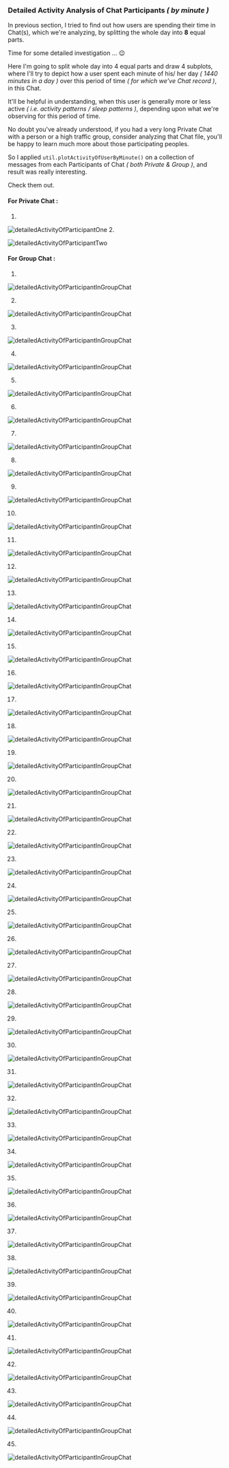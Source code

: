 ### Detailed Activity Analysis of Chat Participants _( by minute )_
In previous section, I tried to find out how users are spending their time in Chat(s), which we're analyzing, by splitting the whole day into **8** equal parts.

Time for some detailed investigation ... :wink:

Here I'm going to split whole day into 4 equal parts and draw 4 subplots, where I'll try to depict how a user spent each minute of his/ her day _( 1440 minutes in a day )_ over this period of time _( for which we've Chat record )_, in this Chat.

It'll be helpful in understanding, when this user is generally more or less active _( i.e. activity patterns / sleep patterns )_, depending upon what we're observing for this period of time.

No doubt you've already understood, if you had a very long Private Chat with a person or a high traffic group, consider analyzing that Chat file, you'll be happy to learn much more about those participating peoples.

So I applied `util.plotActivityOfUserByMinute()` on a collection of messages from each Participants of Chat _( both Private & Group )_, and result was really interesting.

Check them out.

#### For Private Chat :
1.

![detailedActivityOfParticipantOne](../plots/detailedActivityOf1InPrivateChatByMinute.svg)
2.

![detailedActivityOfParticipantTwo](../plots/detailedActivityOf2InPrivateChatByMinute.svg)

#### For Group Chat :
1.

![detailedActivityOfParticipantInGroupChat](../plots/detailedActivityOf1InGroupChatByMinute.svg)

2.

![detailedActivityOfParticipantInGroupChat](../plots/detailedActivityOf2InGroupChatByMinute.svg)

3.

![detailedActivityOfParticipantInGroupChat](../plots/detailedActivityOf3InGroupChatByMinute.svg)

4.

![detailedActivityOfParticipantInGroupChat](../plots/detailedActivityOf4InGroupChatByMinute.svg)

5.

![detailedActivityOfParticipantInGroupChat](../plots/detailedActivityOf5InGroupChatByMinute.svg)

6.

![detailedActivityOfParticipantInGroupChat](../plots/detailedActivityOf6InGroupChatByMinute.svg)

7.

![detailedActivityOfParticipantInGroupChat](../plots/detailedActivityOf7InGroupChatByMinute.svg)


8.

![detailedActivityOfParticipantInGroupChat](../plots/detailedActivityOf8InGroupChatByMinute.svg)


9.

![detailedActivityOfParticipantInGroupChat](../plots/detailedActivityOf9InGroupChatByMinute.svg)


10.

![detailedActivityOfParticipantInGroupChat](../plots/detailedActivityOf10InGroupChatByMinute.svg)


11.

![detailedActivityOfParticipantInGroupChat](../plots/detailedActivityOf11InGroupChatByMinute.svg)

12.

![detailedActivityOfParticipantInGroupChat](../plots/detailedActivityOf12InGroupChatByMinute.svg)

13.

![detailedActivityOfParticipantInGroupChat](../plots/detailedActivityOf13InGroupChatByMinute.svg)

14.

![detailedActivityOfParticipantInGroupChat](../plots/detailedActivityOf14InGroupChatByMinute.svg)

15.

![detailedActivityOfParticipantInGroupChat](../plots/detailedActivityOf15InGroupChatByMinute.svg)

16.

![detailedActivityOfParticipantInGroupChat](../plots/detailedActivityOf16InGroupChatByMinute.svg)

17.

![detailedActivityOfParticipantInGroupChat](../plots/detailedActivityOf17InGroupChatByMinute.svg)


18.

![detailedActivityOfParticipantInGroupChat](../plots/detailedActivityOf18InGroupChatByMinute.svg)


19.

![detailedActivityOfParticipantInGroupChat](../plots/detailedActivityOf19InGroupChatByMinute.svg)

20.

![detailedActivityOfParticipantInGroupChat](../plots/detailedActivityOf20InGroupChatByMinute.svg)

21.

![detailedActivityOfParticipantInGroupChat](../plots/detailedActivityOf21InGroupChatByMinute.svg)

22.

![detailedActivityOfParticipantInGroupChat](../plots/detailedActivityOf22InGroupChatByMinute.svg)

23.

![detailedActivityOfParticipantInGroupChat](../plots/detailedActivityOf23InGroupChatByMinute.svg)

24.

![detailedActivityOfParticipantInGroupChat](../plots/detailedActivityOf24InGroupChatByMinute.svg)

25.

![detailedActivityOfParticipantInGroupChat](../plots/detailedActivityOf25InGroupChatByMinute.svg)

26.

![detailedActivityOfParticipantInGroupChat](../plots/detailedActivityOf26InGroupChatByMinute.svg)

27.

![detailedActivityOfParticipantInGroupChat](../plots/detailedActivityOf27InGroupChatByMinute.svg)


28.

![detailedActivityOfParticipantInGroupChat](../plots/detailedActivityOf28InGroupChatByMinute.svg)


29.

![detailedActivityOfParticipantInGroupChat](../plots/detailedActivityOf29InGroupChatByMinute.svg)


30.

![detailedActivityOfParticipantInGroupChat](../plots/detailedActivityOf30InGroupChatByMinute.svg)

31.

![detailedActivityOfParticipantInGroupChat](../plots/detailedActivityOf31InGroupChatByMinute.svg)

32.

![detailedActivityOfParticipantInGroupChat](../plots/detailedActivityOf32InGroupChatByMinute.svg)

33.

![detailedActivityOfParticipantInGroupChat](../plots/detailedActivityOf33InGroupChatByMinute.svg)

34.

![detailedActivityOfParticipantInGroupChat](../plots/detailedActivityOf34InGroupChatByMinute.svg)

35.

![detailedActivityOfParticipantInGroupChat](../plots/detailedActivityOf35InGroupChatByMinute.svg)

36.

![detailedActivityOfParticipantInGroupChat](../plots/detailedActivityOf36InGroupChatByMinute.svg)

37.

![detailedActivityOfParticipantInGroupChat](../plots/detailedActivityOf37InGroupChatByMinute.svg)


38.

![detailedActivityOfParticipantInGroupChat](../plots/detailedActivityOf38InGroupChatByMinute.svg)


39.

![detailedActivityOfParticipantInGroupChat](../plots/detailedActivityOf39InGroupChatByMinute.svg)

40.

![detailedActivityOfParticipantInGroupChat](../plots/detailedActivityOf40InGroupChatByMinute.svg)


41.

![detailedActivityOfParticipantInGroupChat](../plots/detailedActivityOf41InGroupChatByMinute.svg)

42.

![detailedActivityOfParticipantInGroupChat](../plots/detailedActivityOf42InGroupChatByMinute.svg)

43.

![detailedActivityOfParticipantInGroupChat](../plots/detailedActivityOf43InGroupChatByMinute.svg)

44.

![detailedActivityOfParticipantInGroupChat](../plots/detailedActivityOf44InGroupChatByMinute.svg)

45.

![detailedActivityOfParticipantInGroupChat](../plots/detailedActivityOf45InGroupChatByMinute.svg)

